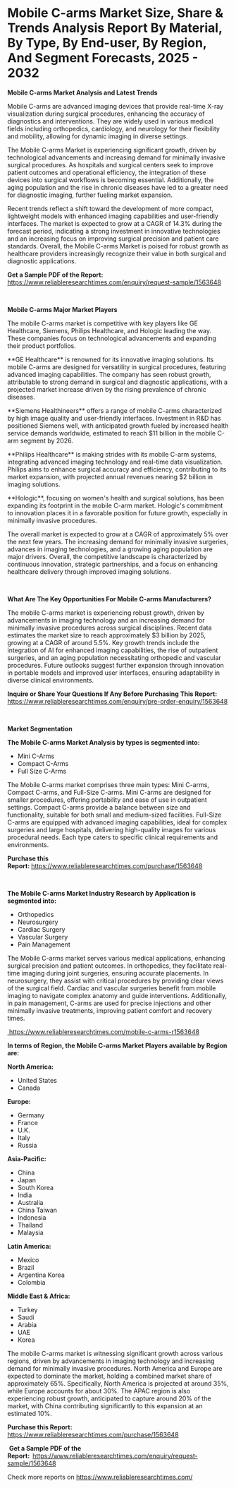 <p><h1>Mobile C-arms Market Size, Share & Trends Analysis Report By Material, By Type, By End-user, By Region, And Segment Forecasts, 2025 - 2032</h1></p><p><strong>Mobile C-arms Market Analysis and Latest Trends</strong></p>
<p><p>Mobile C-arms are advanced imaging devices that provide real-time X-ray visualization during surgical procedures, enhancing the accuracy of diagnostics and interventions. They are widely used in various medical fields including orthopedics, cardiology, and neurology for their flexibility and mobility, allowing for dynamic imaging in diverse settings.</p><p>The Mobile C-arms Market is experiencing significant growth, driven by technological advancements and increasing demand for minimally invasive surgical procedures. As hospitals and surgical centers seek to improve patient outcomes and operational efficiency, the integration of these devices into surgical workflows is becoming essential. Additionally, the aging population and the rise in chronic diseases have led to a greater need for diagnostic imaging, further fueling market expansion.</p><p>Recent trends reflect a shift toward the development of more compact, lightweight models with enhanced imaging capabilities and user-friendly interfaces. The market is expected to grow at a CAGR of 14.3% during the forecast period, indicating a strong investment in innovative technologies and an increasing focus on improving surgical precision and patient care standards. Overall, the Mobile C-arms Market is poised for robust growth as healthcare providers increasingly recognize their value in both surgical and diagnostic applications.</p></p>
<p><strong>Get a Sample PDF of the Report:&nbsp;</strong> <a href="https://www.reliableresearchtimes.com/enquiry/request-sample/1563648?utm_campaign=2563&utm_medium=2&utm_source=Github&utm_content=ia&utm_term=03032025&utm_id=mobile-c-arms">https://www.reliableresearchtimes.com/enquiry/request-sample/1563648</a></p>
<p>&nbsp;</p>
<p><strong>Mobile C-arms Major Market Players</strong></p>
<p><p>The mobile C-arms market is competitive with key players like GE Healthcare, Siemens, Philips Healthcare, and Hologic leading the way. These companies focus on technological advancements and expanding their product portfolios.</p><p>**GE Healthcare** is renowned for its innovative imaging solutions. Its mobile C-arms are designed for versatility in surgical procedures, featuring advanced imaging capabilities. The company has seen robust growth, attributable to strong demand in surgical and diagnostic applications, with a projected market increase driven by the rising prevalence of chronic diseases.</p><p>**Siemens Healthineers** offers a range of mobile C-arms characterized by high image quality and user-friendly interfaces. Investment in R&D has positioned Siemens well, with anticipated growth fueled by increased health service demands worldwide, estimated to reach $11 billion in the mobile C-arm segment by 2026.</p><p>**Philips Healthcare** is making strides with its mobile C-arm systems, integrating advanced imaging technology and real-time data visualization. Philips aims to enhance surgical accuracy and efficiency, contributing to its market expansion, with projected annual revenues nearing $2 billion in imaging solutions.</p><p>**Hologic**, focusing on women's health and surgical solutions, has been expanding its footprint in the mobile C-arm market. Hologic's commitment to innovation places it in a favorable position for future growth, especially in minimally invasive procedures.</p><p>The overall market is expected to grow at a CAGR of approximately 5% over the next few years. The increasing demand for minimally invasive surgeries, advances in imaging technologies, and a growing aging population are major drivers. Overall, the competitive landscape is characterized by continuous innovation, strategic partnerships, and a focus on enhancing healthcare delivery through improved imaging solutions.</p></p>
<p>&nbsp;</p>
<p><strong>What Are The Key Opportunities For Mobile C-arms Manufacturers?</strong></p>
<p><p>The mobile C-arms market is experiencing robust growth, driven by advancements in imaging technology and an increasing demand for minimally invasive procedures across surgical disciplines. Recent data estimates the market size to reach approximately $3 billion by 2025, growing at a CAGR of around 5.5%. Key growth trends include the integration of AI for enhanced imaging capabilities, the rise of outpatient surgeries, and an aging population necessitating orthopedic and vascular procedures. Future outlooks suggest further expansion through innovation in portable models and improved user interfaces, ensuring adaptability in diverse clinical environments.</p></p>
<p><strong>Inquire or Share Your Questions If Any Before Purchasing This Report:</strong> <a href="https://www.reliableresearchtimes.com/enquiry/pre-order-enquiry/1563648?utm_campaign=2563&utm_medium=2&utm_source=Github&utm_content=ia&utm_term=03032025&utm_id=mobile-c-arms">https://www.reliableresearchtimes.com/enquiry/pre-order-enquiry/1563648</a></p>
<p>&nbsp;</p>
<p><strong>Market Segmentation</strong></p>
<p><strong>The Mobile C-arms Market Analysis by types is segmented into:</strong></p>
<p><ul><li>Mini C-Arms</li><li>Compact C-Arms</li><li>Full Size C-Arms</li></ul></p>
<p><p>The Mobile C-arms market comprises three main types: Mini C-arms, Compact C-arms, and Full-Size C-arms. Mini C-arms are designed for smaller procedures, offering portability and ease of use in outpatient settings. Compact C-arms provide a balance between size and functionality, suitable for both small and medium-sized facilities. Full-Size C-arms are equipped with advanced imaging capabilities, ideal for complex surgeries and large hospitals, delivering high-quality images for various procedural needs. Each type caters to specific clinical requirements and environments.</p></p>
<p><strong>Purchase this Report:&nbsp;</strong><a href="https://www.reliableresearchtimes.com/purchase/1563648?utm_campaign=2563&utm_medium=2&utm_source=Github&utm_content=ia&utm_term=03032025&utm_id=mobile-c-arms">https://www.reliableresearchtimes.com/purchase/1563648</a></p>
<p>&nbsp;</p>
<p><strong>The Mobile C-arms Market Industry Research by Application is segmented into:</strong></p>
<p><ul><li>Orthopedics</li><li>Neurosurgery</li><li>Cardiac Surgery</li><li>Vascular Surgery</li><li>Pain Management</li></ul></p>
<p><p>The Mobile C-arms market serves various medical applications, enhancing surgical precision and patient outcomes. In orthopedics, they facilitate real-time imaging during joint surgeries, ensuring accurate placements. In neurosurgery, they assist with critical procedures by providing clear views of the surgical field. Cardiac and vascular surgeries benefit from mobile imaging to navigate complex anatomy and guide interventions. Additionally, in pain management, C-arms are used for precise injections and other minimally invasive treatments, improving patient comfort and recovery times.</p></p>
<p><a href="https://www.reliableresearchtimes.com/mobile-c-arms-r1563648?utm_campaign=2563&utm_medium=2&utm_source=Github&utm_content=ia&utm_term=03032025&utm_id=mobile-c-arms">&nbsp;https://www.reliableresearchtimes.com/mobile-c-arms-r1563648</a></p>
<p><strong>In terms of Region, the Mobile C-arms Market Players available by Region are:</strong></p>
<p>
    <p> <strong> North America: </strong>
        <ul>
            <li>United States</li>
            <li>Canada</li>
        </ul>
        </p> 
    <p> <strong> Europe: </strong>
        <ul>
            <li>Germany</li>
            <li>France</li>
            <li>U.K.</li>
            <li>Italy</li>
            <li>Russia</li>
        </ul>
        </p> 
    <p> <strong> Asia-Pacific: </strong>
        <ul>
            <li>China</li>
            <li>Japan</li>
            <li>South Korea</li>
            <li>India</li>
            <li>Australia</li>
            <li>China Taiwan</li>
            <li>Indonesia</li>
            <li>Thailand</li>
            <li>Malaysia</li>
        </ul>
        </p> 
    <p> <strong> Latin America: </strong>
        <ul>
            <li>Mexico</li>
            <li>Brazil</li>
            <li>Argentina Korea</li>
            <li>Colombia</li>
        </ul>
        </p> 
    <p> <strong> Middle East & Africa: </strong>
        <ul>
            <li>Turkey</li>
            <li>Saudi</li>
            <li>Arabia</li>
            <li>UAE</li>
            <li>Korea</li>
        </ul>
    </p>
    </p>
<p><p>The mobile C-arms market is witnessing significant growth across various regions, driven by advancements in imaging technology and increasing demand for minimally invasive procedures. North America and Europe are expected to dominate the market, holding a combined market share of approximately 65%. Specifically, North America is projected at around 35%, while Europe accounts for about 30%. The APAC region is also experiencing robust growth, anticipated to capture around 20% of the market, with China contributing significantly to this expansion at an estimated 10%.</p></p>
<p><strong>Purchase this Report: </strong><a href="https://www.reliableresearchtimes.com/purchase/1563648?utm_campaign=2563&utm_medium=2&utm_source=Github&utm_content=ia&utm_term=03032025&utm_id=mobile-c-arms">https://www.reliableresearchtimes.com/purchase/1563648</a></p>
<p>&nbsp;<strong>Get a Sample PDF of the Report:&nbsp;&nbsp;</strong><a href="https://www.reliableresearchtimes.com/enquiry/request-sample/1563648?utm_campaign=2563&utm_medium=2&utm_source=Github&utm_content=ia&utm_term=03032025&utm_id=mobile-c-arms">https://www.reliableresearchtimes.com/enquiry/request-sample/1563648</a></p>
<p><strong></strong></p>
<p>Check more reports on <a href="https://www.reliableresearchtimes.com/?utm_campaign=2563&utm_medium=2&utm_source=Github&utm_content=ia&utm_term=03032025&utm_id=mobile-c-arms">https://www.reliableresearchtimes.com/</a></p>